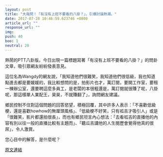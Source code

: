 ```yaml
---
layout: post
title: "大哉問！「有沒有上班不要看的八掛？」，引爆討論熱潮。"
date: 2017-07-28 10:46:59.623746 +0800
article_url: ""
response_url: ""
img: 
push: 40
boo: 1
neutral: 20
---
```


熱鬧的PTT八卦版，今日出現一篇標題寫著「有沒有上班不要看的八掛？」的問卦文章，吸引眾網友紛紛發表意見。

這位名為Wangdy的網友說，「我知道他們很難笑，我知道他們很低級，我也知道點進去都是要媛媛的，我比較想問的是，拍影片也才，萬訂閱，要開工作室，要租一棟辦公室，還要聘這麼多員工，是老闆的本很粗還是，萬訂閱就很賺了呢，八掛呢，那這樣單人業配王，昊昊，不就賺翻了」，詢問網友建議。

鄉民控制不住對這個問題的回答慾望，積極回覆，其中許多人表示：「不喜歡低級梗，還是喜歡howhow的無厘頭風格」、「低級梗不好笑，只有呱吉才吸引人」或是「很難笑，影片都還拍很長」，而也有鄉民坦言內心想法：「去看呱吉的直播他的內容有別以往一般的直播比較有主題而」、「聽瓜吉講他的人生閱歷會覺得他真的很屌」，令人激賞。

您心目中的解答，是什麼呢？

<a href = "https://www.ptt.cc/bbs/Gossiping/M.1501171180.A.7F0.html">原文連結</a>

